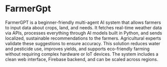 # FarmerGpt
FarmerGPT is a beginner-friendly multi-agent AI system that allows farmers to input data about crops, land, and needs. It fetches real-time weather data via APIs, processes everything through AI models built in Python, and sends localized, sustainable recommendations to the farmers. Agricultural experts validate these suggestions to ensure accuracy. This solution reduces water and pesticide use, improves yields, and supports eco-friendly farming without requiring complex hardware or IoT devices. The system includes a clean web interface, Firebase backend, and can be scaled across regions.
